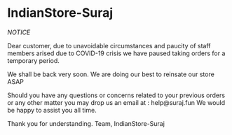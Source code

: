 # IndianStore-Suraj
*NOTICE*
<html>
<body> 
Dear customer,
  due to unavoidable circumstances and paucity of staff members arised due to COVID-19 crisis we have paused taking orders for a temporary period. <p>
We shall be back very soon. We are doing our best to reinsate our store ASAP <p>
Should you have any questions or concerns related to your previous orders or any other matter you may drop us an email at : help@suraj.fun
We would be happy to assist you all time. <p>
Thank you for understanding.
Team,
  IndianStore-Suraj
